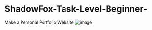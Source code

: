 # ShadowFox-Task-Level-Beginner-
Make a Personal Portfolio Website
![image](https://github.com/Souvik65/ShadowFox-Task-Level-Beginner-/assets/97207393/51ca988c-5ce8-41e5-8f70-c82ad70436ba)
